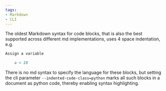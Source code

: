 ```yaml
---
tags:
- Markdown
- CLI
---
```


The oldest Markdown syntax for code blocks, that is also the best
supported across different md implementations, uses 4 space indentation,
e.g.

``` markdown
Assign a variable

    a = 10
```

There is no md syntax to specify the language for these blocks, but
setting the cli parameter `--indented-code-class=python` marks all such
blocks in a document as python code, thereby enabling syntax
highlighting.
